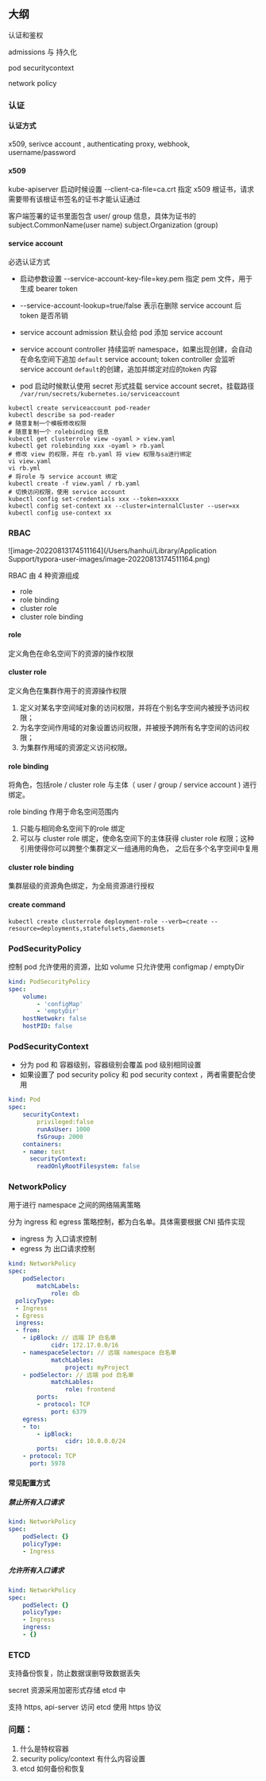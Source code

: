 ## 大纲

认证和鉴权

admissions 与 持久化

pod securitycontext

network policy

### 认证

#### 认证方式

x509, serivce account , authenticating proxy, webhook, username/password

#### x509

kube-apiserver 启动时候设置 --client-ca-file=ca.crt 指定 x509 根证书，请求需要带有该根证书签名的证书才能认证通过

客户端签署的证书里面包含 user/ group 信息，具体为证书的 subject.CommonName(user name) subject.Organization (group)

#### service account

必选认证方式

- 启动参数设置 --service-account-key-file=key.pem 指定 pem 文件，用于生成 bearer token

- --service-account-lookup=true/false 表示在删除 service account 后 token 是否吊销
- service account admission 默认会给 pod 添加 service account
- service account controller 持续监听 namespace，如果出现创建，会自动在命名空间下追加 `default` service account; token controller 会监听 service account `default`的创建，追加并绑定对应的token 内容

- pod 启动时候默认使用 secret 形式挂载 service account secret，挂载路径 `/var/run/secrets/kubernetes.io/serviceaccount`

```shell
kubectl create serviceaccount pod-reader
kubectl describe sa pod-reader
# 随意复制一个模板修改权限
# 随意复制一个 rolebinding 信息
kubectl get clusterrole view -oyaml > view.yaml 
kubectl get rolebinding xxx -oyaml > rb.yaml
# 修改 view 的权限，并在 rb.yaml 将 view 权限与sa进行绑定
vi view.yaml
vi rb.yml
# 将role 与 service account 绑定
kubectl create -f view.yaml / rb.yaml
# 切换访问权限，使用 service account
kubectl config set-credentials xxx --token=xxxxx
kubectl config set-context xx --cluster=internalCluster --user=xx
kubectl config use-context xx
```



### RBAC

![image-20220813174511164](/Users/hanhui/Library/Application Support/typora-user-images/image-20220813174511164.png)

RBAC 由 4 种资源组成

- role 
- role binding
- cluster role
- cluster role binding

#### role 

定义角色在命名空间下的资源的操作权限

#### cluster role

定义角色在集群作用于的资源操作权限

1. 定义对某名字空间域对象的访问权限，并将在个别名字空间内被授予访问权限；
2. 为名字空间作用域的对象设置访问权限，并被授予跨所有名字空间的访问权限；
3. 为集群作用域的资源定义访问权限。

#### role binding

将角色，包括role / cluster role 与主体（ user / group / service account ) 进行绑定。

role binding 作用于命名空间范围内

1. 只能与相同命名空间下的role 绑定
2. 可以与 cluster role 绑定，使命名空间下的主体获得 cluster role 权限；这种引用使得你可以跨整个集群定义一组通用的角色， 之后在多个名字空间中复用

#### cluster role binding

集群层级的资源角色绑定，为全局资源进行授权

#### create command

```shell
kubectl create clusterrole deployment-role --verb=create --resource=deployments,statefulsets,daemonsets
```



### PodSecurityPolicy

控制 pod 允许使用的资源，比如 volume 只允许使用 configmap / emptyDir

```yaml
kind: PodSecurityPolicy
spec:
	volume:
		- 'configMap'
		- 'emptyDir'
	hostNetwokr: false
	hostPID: false
```

### PodSecurityContext

- 分为 pod 和 容器级别，容器级别会覆盖 pod 级别相同设置
- 如果设置了 pod security policy 和 pod security context ，两者需要配合使用

```yaml
kind: Pod
spec:
	securityContext:
		privileged:false
		runAsUser: 1000
		fsGroup: 2000
	containers:
	- name: test
	  securityContext:
	  	readOnlyRootFilesystem: false
```

### NetworkPolicy

用于进行 namespace 之间的网络隔离策略

分为 ingress 和 egress 策略控制，都为白名单。具体需要根据 CNI 插件实现

- ingress 为 入口请求控制
- egress 为 出口请求控制

```yaml
kind: NetworkPolicy
spec:
	podSelector:
		matchLabels:
			role: db
  policyType:
  - Ingress
  - Egress
  ingress:
  - from:
  	- ipBlock: // 远端 IP 白名单
  			cidr: 172.17.0.0/16
  	- namespaceSelector: // 远端 namespace 白名单
  			matchLables:
  				project: myProject
    - podSelector: // 远端 pod 白名单
    		matchLables:
    			role: frontend
		ports:
		- protocol: TCP
			port: 6379
	egress:
	- to:
		- ipBlock:
				cidr: 10.0.0.0/24
		ports:
    - protocol: TCP
      port: 5978
```

#### 常见配置方式

##### 禁止所有入口请求

```yaml
kind: NetworkPolicy
spec:
	podSelect: {}
	policyType:
	- Ingress
```

##### 允许所有入口请求

```yaml
kind: NetworkPolicy
spec:
	podSelect: {}
	policyType:
	- Ingress
	ingress:
	- {}
```

### ETCD

支持备份恢复，防止数据误删导致数据丢失

secret 资源采用加密形式存储 etcd 中

支持 https, api-server 访问 etcd 使用 https 协议

### 

### 问题：

1. 什么是特权容器
2. security policy/context 有什么内容设置
3. etcd 如何备份和恢复